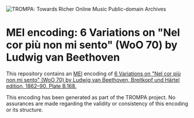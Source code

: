![TROMPA: Towards Richer Online Music Public-domain Archives](https://trompamusic.eu/sites/default/files/top-bar-logo_0_0.png)
                                                                                
# MEI encoding: 6 Variations on "Nel cor più non mi sento" (WoO 70) by Ludwig van Beethoven             
                                                                                
This repository contains an [MEI](https://music-encoding.org) encoding of [6 Variations on "Nel cor più non mi sento" (WoO 70) by Ludwig van Beethoven, Breitkopf und Härtel edition, 1862–90. Plate B.168.](https://imslp.org/wiki/Special:ReverseLookup/53031) 
                                                                                
This encoding has been generated as part of the TROMPA project. No assurances are made regarding the validity or consistency of this encoding or its structure.
                     
